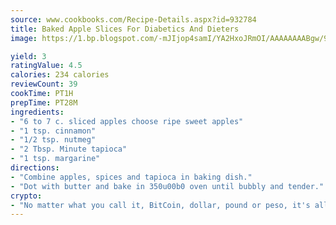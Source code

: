 ```yaml
---
source: www.cookbooks.com/Recipe-Details.aspx?id=932784
title: Baked Apple Slices For Diabetics And Dieters
image: https://1.bp.blogspot.com/-mJIjop4samI/YA2HxoJRmOI/AAAAAAAABgw/9Q6cN5purxQQ0M3111-VxRXtHYk4x987wCLcBGAsYHQ/s320/19.png

yield: 3
ratingValue: 4.5
calories: 234 calories
reviewCount: 39
cookTime: PT1H
prepTime: PT28M
ingredients:
- "6 to 7 c. sliced apples choose ripe sweet apples"
- "1 tsp. cinnamon"
- "1/2 tsp. nutmeg"
- "2 Tbsp. Minute tapioca"
- "1 tsp. margarine"
directions:
- "Combine apples, spices and tapioca in baking dish."
- "Dot with butter and bake in 350u00b0 oven until bubbly and tender."
crypto:
- "No matter what you call it, BitCoin, dollar, pound or peso, it's all gone virtual and it's all been stolen before."
---
```

